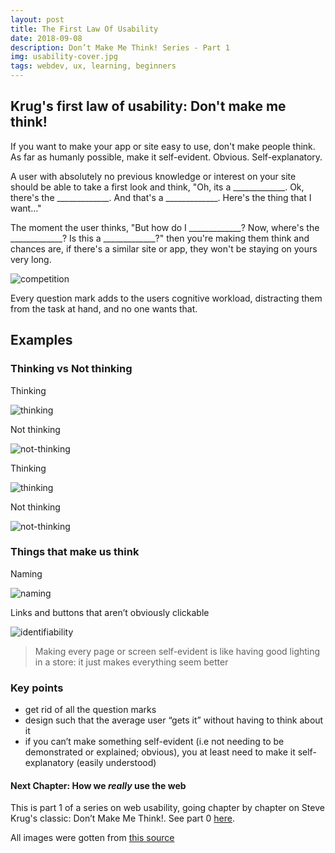 ```yaml
---
layout: post
title: The First Law Of Usability
date: 2018-09-08
description: Don’t Make Me Think! Series - Part 1
img: usability-cover.jpg
tags: webdev, ux, learning, beginners
---
```

## Krug's first law of usability: Don't make me think!
If you want to make your app or site easy to use, don't make people think. As far as humanly possible, make it self-evident. Obvious. Self-explanatory.

A user with absolutely no previous knowledge or interest on your site should be able to take a first look and think, "Oh, its a _____________. Ok, there's the _____________. And that's a _____________. Here's the thing that I want..."

The moment the user thinks, "But how do I _____________? Now, where's the _____________? Is this a _____________?" then you're making them think and chances are, if there's a similar site or app, they won't be staying on yours very long.

![competition](https://thepracticaldev.s3.amazonaws.com/i/wh7gw1ll2hlm1zl5lhzj.jpg)

Every question mark adds to the users cognitive workload, distracting them from the task at hand, and no one wants that.

## Examples 
### Thinking vs Not thinking
Thinking

![thinking](https://thepracticaldev.s3.amazonaws.com/i/2n8olod9gyt2ig2qrbbd.jpg)

Not thinking

![not-thinking](https://thepracticaldev.s3.amazonaws.com/i/s0txd8yifh39urb9xua6.jpg)

Thinking

![thinking](https://thepracticaldev.s3.amazonaws.com/i/m09q4s9u44wzf50i9bga.jpg)

Not thinking

![not-thinking](https://thepracticaldev.s3.amazonaws.com/i/x4sjeol5g0rxfgbixhfo.jpg)

### Things that make us think
Naming

![naming](https://thepracticaldev.s3.amazonaws.com/i/r28tg8aif018jf8odcls.jpg)

Links and buttons that aren’t obviously clickable

![identifiability](https://thepracticaldev.s3.amazonaws.com/i/yuc76fj24zyw16t6zbkx.jpg)

>Making every page or screen self-evident is like having good lighting in a store: it just makes everything seem better

### Key points
* get rid of all the question marks
* design such that the average user “gets it” without having to think about it
* if you can’t make something self-evident (i.e not needing to be demonstrated or explained; obvious), you at least need to make it self-explanatory (easily understood)

#### Next Chapter: How we _really_ use the web

This is part 1 of a series on web usability, going chapter by chapter on Steve Krug's classic: Don’t Make Me Think!. See part 0 [here](https://wang0nya.github.io/medieval-helpdesk/).

All images were gotten from [this source](http://apprize.info/usability/think/3.html)
